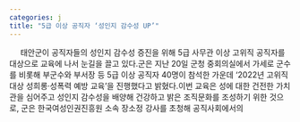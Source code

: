 ```yaml
---
categories: j
title: "5급 이상 공직자 ‘성인지 감수성 UP’"
---
```

&nbsp;&nbsp;&nbsp;&nbsp; 태안군이 공직자들의 성인지 감수성 증진을 위해 5급 사무관 이상 고위직 공직자를 대상으로 교육에 나서 눈길을 끌고 있다.군은 지난 20일 군청 중회의실에서 가세로 군수를 비롯해 부군수와 부서장 등 5급 이상 공직자 40명이 참석한 가운데 ‘2022년 고위직 대상 성희롱·성폭력 예방 교육’을 진행했다고 밝혔다.이번 교육은 성에 대한 건전한 가치관을 심어주고 성인지 감수성을 배양해 건강하고 밝은 조직문화를 조성하기 위한 것으로, 군은 한국여성인권진흥원 소속 장소정 강사를 초청해 공직사회에서의